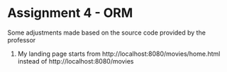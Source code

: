 # Assignment 4 - ORM

Some adjustments made based on the source code provided by the professor

1. My landing page starts from http://localhost:8080/movies/home.html instead of http://localhost:8080/movies
